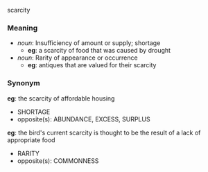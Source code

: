 scarcity
### Meaning
+ _noun_: Insufficiency of amount or supply; shortage
    + __eg__: a scarcity of food that was caused by drought
+ _noun_: Rarity of appearance or occurrence
    + __eg__: antiques that are valued for their scarcity

### Synonym

__eg__: the scarcity of affordable housing

+ SHORTAGE
+ opposite(s): ABUNDANCE, EXCESS, SURPLUS

__eg__: the bird's current scarcity is thought to be the result of a lack of appropriate food

+ RARITY
+ opposite(s): COMMONNESS



